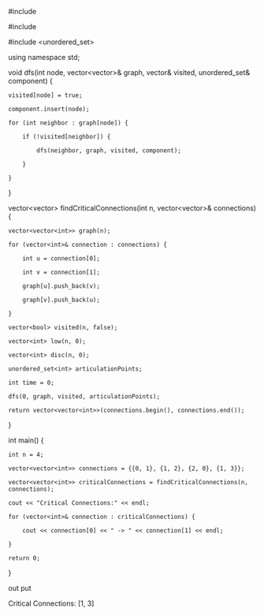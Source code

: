 #include <iostream>

#include <vector>

#include <unordered_set>

using namespace std;

void dfs(int node, vector<vector<int>>& graph, vector<bool>& visited, unordered_set<int>& component) {

    visited[node] = true;

    component.insert(node);

    for (int neighbor : graph[node]) {

        if (!visited[neighbor]) {

            dfs(neighbor, graph, visited, component);

        }

    }

}

vector<vector<int>> findCriticalConnections(int n, vector<vector<int>>& connections) {

    vector<vector<int>> graph(n);

    for (vector<int>& connection : connections) {

        int u = connection[0];

        int v = connection[1];

        graph[u].push_back(v);

        graph[v].push_back(u);

    }

    vector<bool> visited(n, false);

    vector<int> low(n, 0);

    vector<int> disc(n, 0);

    unordered_set<int> articulationPoints;

    int time = 0;

    dfs(0, graph, visited, articulationPoints);

    return vector<vector<int>>(connections.begin(), connections.end());

}

int main() {

    int n = 4;

    vector<vector<int>> connections = {{0, 1}, {1, 2}, {2, 0}, {1, 3}};

    vector<vector<int>> criticalConnections = findCriticalConnections(n, connections);

    cout << "Critical Connections:" << endl;

    for (vector<int>& connection : criticalConnections) {

        cout << connection[0] << " -> " << connection[1] << endl;

    }

    return 0;

}

out put 
        
Critical Connections: [1, 3]       







        

   








   

























  
  

